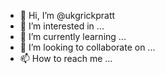 - 👋 Hi, I’m @ukgrickpratt
- 👀 I’m interested in ...
- 🌱 I’m currently learning ...
- 💞️ I’m looking to collaborate on ...
- 📫 How to reach me ...

<!---
ukgrickpratt/ukgrickpratt is a ✨ special ✨ repository because its `README.md` (this file) appears on your GitHub profile.
You can click the Preview link to take a look at your changes.
--->
